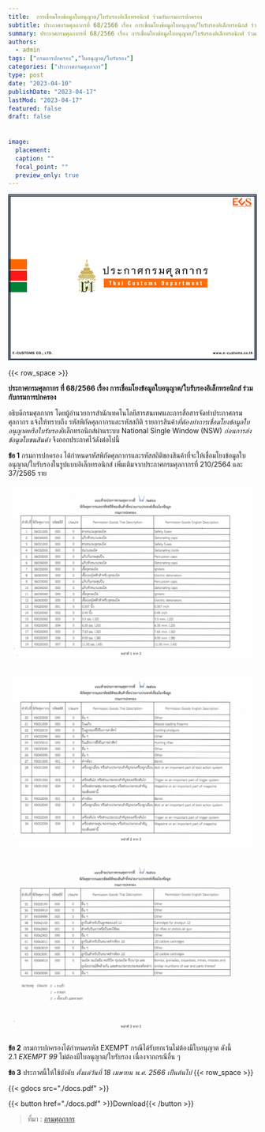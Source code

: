 ```yaml
---
title: 	การเชื่อมโยงข้อมูลใบอนุญาต/ใบรับรองอิเล็กทรอนิกส์ ร่วมกับกรมการปกครอง
subtitle: ประกาศกรมศุลกากรที่ 68/2566 เรื่อง การเชื่อมโยงข้อมูลใบอนุญาต/ใบรับรองอิเล็กทรอนิกส์ ร่วมกับกรมการปกครอง
summary: ประกาศกรมศุลกากรที่ 68/2566 เรื่อง การเชื่อมโยงข้อมูลใบอนุญาต/ใบรับรองอิเล็กทรอนิกส์ ร่วมกับกรมการปกครอง
authors:
  - admin
tags: ["กรมการปกครอง","ใบอนุญาต/ใบรับรอง"]
categories: ["ประกาศกรมศุลกากร"]
type: post
date: "2023-04-10"
publishDate: "2023-04-17"
lastMod: "2023-04-17"
featured: false
draft: false


image:
  placement:
  caption: ""
  focal_point: ""
  preview_only: true
---
```


![](featured.png)

{{< row_space >}}

**ประกาศกรมศุลกากร ที่ 68/2566 เรื่อง การเชื่อมโยงข้อมูลใบอนุญาต/ใบรับรองอิเล็กทรอนิกส์ ร่วมกับกรมการปกครอง** 

อธิบดีกรมศุลกากร โดยผู้อํานวยการสํานักเทคโนโลยีสารสนเทศและการสื่อสารจัดทําประกาศกรมศุลกากร แจ้งให้ทราบถึง รหัสพิกัดศุลกากรและรหัสสถิติ รายการสินค้า*ที่ต้องทําการเชื่อมโยงข้อมูลใบอนุญาตหรือใบรับรอง*อิเล็กทรอนิกส์ผ่านระบบ National Single Window (NSW) *ก่อนการส่งข้อมูลใบขนสินค้า* จึงออกประกาศไว้ดังต่อไปนี้

**ข้อ 1** กรมการปกครอง ได้กําหนดรหัสพิกัดศุลกากรและรหัสสถิติของสินค้าที่จะให้เชื่อมโยงข้อมูลใบอนุญาต/ใบรับรองในรูปแบบอิเล็กทรอนิกส์ เพิ่มเติมจากประกาศกรมศุลกากรที่ 210/2564 และ 37/2565 ราย

![](./img/Page2.png)

![](./img/Page3.png)

![](./img/Page4.png)


**ข้อ 2** กรมการปกครองได้กําหนดรหัส EXEMPT กรณีได้รับยกเว้นไม่ต้องมีใบอนุญาต ดังนี้  
    2.1 *EXEMPT 99* ไม่ต้องมีใบอนุญาต/ใบรับรอง เนื่องจากกรณีอื่น ๆ 


**ข้อ 3** ประกาศนี้ให้ใช้บังคับ *ตั้งแต่วันที่ 18 เมษายน พ.ศ. 2566 เป็นต้นไป*
{{< row_space >}}

{{< gdocs src="./docs.pdf" >}}


{{< button href="./docs.pdf" >}}Download{{< /button >}}



> ที่มา : [กรมศุลกากร](https://www.customs.go.th/cont_strc_download_with_docno_date.php?lang=th&top_menu=menu_homepage&current_id=14232932414a505f4a464b4b464a4e)
